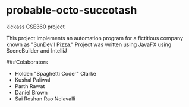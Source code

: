 # probable-octo-succotash

kickass CSE360 project

This project implements an automation program for a fictitious company known as "SunDevil Pizza." Project was written using JavaFX using SceneBuilder and IntelliJ

###Colaborators
* Holden "Spaghetti Coder" Clarke
* Kushal Paliwal
* Parth Rawat
* Daniel Brown
* Sai Roshan Rao Nelavalli